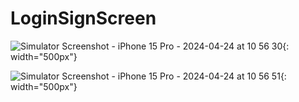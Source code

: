 # LoginSignScreen
![Simulator Screenshot - iPhone 15 Pro - 2024-04-24 at 10 56 30](https://github.com/melisa-erdem/LoginSignScreen/assets/142793390/33c36e58-f266-4c7b-9332-b3925f565ee5){: width="500px"}

![Simulator Screenshot - iPhone 15 Pro - 2024-04-24 at 10 56 51](https://github.com/melisa-erdem/LoginSignScreen/assets/142793390/3fc91aa0-f154-438a-b400-60b78c7da2ff){: width="500px"}
